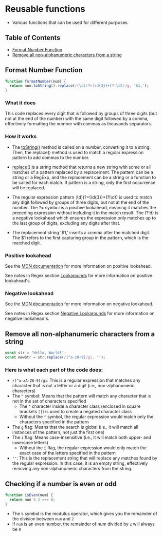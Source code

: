 # Reusable functions

* Various functions that can be used for different purposes.

## Table of Contents

* [Format Number Function](#format-number-function)
* [Remove all non-alphanumeric characters from a string](#remove-all-non-alphanumeric-characters-from-a-string)

## Format Number Function

```js
function formatNumber(num) {
  return num.toString().replace(/(\d)(?=(\d{3})+(?!\d))/g, '$1,');
}
```

### What it does

This code replaces every digit that is followed by groups of three digits (but not at the end of the number) with the same digit followed by a comma, effectively formatting the number with commas as thousands separators. 

### How it works

* The [toString()](https://developer.mozilla.org/en-US/docs/Web/JavaScript/Reference/Global_Objects/Number/toString) method is called on a number, converting it to a string. Then, the replace() method is used to match a regular expression pattern to add commas to the number.

* [replace()](https://developer.mozilla.org/en-US/docs/Web/JavaScript/Reference/Global_Objects/String/replace) is a string method that returns a new string with some or all matches of a pattern replaced by a replacement. The pattern can be a string or a RegExp, and the replacement can be a string or a function to be called for each match. If pattern is a string, only the first occurrence will be replaced.

* The regular expression pattern (\d)(?=(\d{3})+(?!\d)) is used to match any digit followed by groups of three digits, but not at the end of the number. The ?= symbol is a positive lookahead, meaning it matches the preceding expression without including it in the match result. The (?!d) is a negative lookahead which ensures the expression only matches up to the last group of digits, excluding any digits after that.

* The replacement string '$1,' inserts a comma after the matched digit. The $1 refers to the first capturing group in the pattern, which is the matched digit.

### Positive lookahead

See the [MDN documentation](https://developer.mozilla.org/en-US/docs/Web/JavaScript/Guide/Regular_Expressions/Assertions#positive_and_negative_lookahead_assertions) for more information on positive lookahead.

See notes in Regex section [Lookarounds](../Regex/Lookarounds.md#positive-lookaheadlookbehind) for more information on positive lookahead's.

### Negative lookahead

See the [MDN documentation](https://developer.mozilla.org/en-US/docs/Web/JavaScript/Guide/Regular_Expressions/Assertions#positive_and_negative_lookahead_assertions) for more information on negative lookahead.

See notes in Regex section [Negative Lookarounds](../Regex/Lookarounds.md#negative-lookaheadlookbehind) for more information on negative lookahead's.

## Remove all non-alphanumeric characters from a string

```javascript
const str = 'Hello, World!';
const newStr = str.replace(/[^a-z0-9]/gi, '');
```

### Here is what each part of the code does:

* ```/[^a-zA-Z0-9]/gi```: This is a regular expression that matches any character that is not a letter or a digit (i.e., non-alphanumeric characters)
* The ``^`` symbol: Means that the pattern will match any character that is not in the set of characters specified
  * The ``^`` character inside a character class (enclosed in square brackets `[]`) is used to create a negated character class
  * Without the ``^`` symbol, the regular expression would match only the characters specified in the pattern
* The ``g`` flag: Means that the search is global (i.e., it will match all instances of the pattern, not just the first one)
* The ``i`` flag: Means case-insensitive (i.e., it will match both upper- and lowercase letters)
  * Without the ``i`` flag, the regular expression would only match the exact case of the letters specified in the pattern
* ``''``: This is the replacement string that will replace any matches found by the regular expression. In this case, it is an empty string, effectively removing any non-alphanumeric characters from the string.


## Checking if a number is even or odd

```javascript
function isEven(num) {
  return num % 2 === 0;
}
```

* The `%` symbol is the modulus operator, which gives you the remainder of the division between `num` and `2`
* If `num` is an even number, the remainder of num divided by `2` will always be `0`
